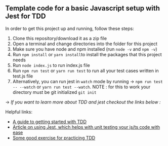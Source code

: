 ## Template code for a basic Javascript setup with Jest for TDD

In order to get this project up and running, follow these steps:
1. Clone this repository/download it as a zip file
2. Open a terminal and change directories into the folder for this project
3. Make sure you have node and npm installed (run `node -v` and `npm -v`)
4. Run `npm install` or `yarn install`to install the packages that this project needs
5. Run `node index.js` to run index.js file
6. Run `npm run test` or `yarn run test` to run all your test cases written in test.js file
7. Alternatively, you can run jest in `watch` mode by running -> `npm run test -- --watch` or   `yarn run test --watch`.
NOTE : for this to work your directory must be git initialized `git init`

-> *If you want to learn more about TDD and jest checkout the links below :*

Helpful links:
- [A guide to getting started with TDD](https://hackernoon.com/introduction-to-test-driven-development-tdd-61a13bc92d92)
- [Article on using Jest, which helps with unit testing your js/ts code with ease](https://jestjs.io/)
- [Some good exercise for practicing TDD](https://osherove.com/tdd-kata-1)
